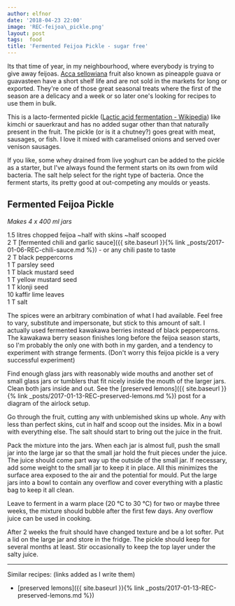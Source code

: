 ```yaml
---
author: elfnor
date: '2018-04-23 22:00'
image: 'REC-feijoa\_pickle.png'
layout: post
tags:  food
title: 'Fermented Feijoa Pickle - sugar free'
---
```


Its that time of year, in my neighbourhood, where everybody is trying to give away feijoas. [Acca sellowiana](https://en.wikipedia.org/wiki/Acca_sellowiana) fruit also known as pineapple guava or guavasteen have a short shelf life and are not sold in the markets for long or exported. They\'re one of those great seasonal treats where the first of the season are a delicacy and a week or so later one\'s looking for recipes to use them in bulk.

This is a lacto-fermented pickle ([Lactic acid fermentation - Wikipedia](https://en.wikipedia.org/wiki/Lactic_acid_fermentation)) like kimchi or sauerkraut and has no added sugar other than that naturally present in the fruit. The pickle (or is it a chutney?) goes great with meat, sausages, or fish. I love it mixed with caramelised onions and served over venison sausages.

If you like, some whey drained from live yoghurt can be added to the pickle as a starter, but I\'ve always found the ferment starts on its own from wild bacteria. The salt help select for the right type of bacteria. Once the ferment starts, its pretty good at out-competing any moulds or yeasts.

## Fermented Feijoa Pickle

*Makes 4 x 400 ml jars*

1.5 litres chopped feijoa \~half with skins \~half scooped  
2 T [fermented chili and garlic sauce]({{ site.baseurl }}{% link _posts/2017-01-06-REC-chili-sauce.md %}) - or any chili paste to taste  
2 T black peppercorns  
1 T parsley seed  
1 T black mustard seed  
1 T yellow mustard seed  
1 T klonji seed  
10 kaffir lime leaves  
1 T salt

The spices were an arbitrary combination of what I had available. Feel free to vary, substitute and impersonate, but stick to this amount of salt. I actually used fermented kawakawa berries instead of black peppercorns. The kawakawa berry season finishes long before the feijoa season starts, so I\'m probably the only one with both in my garden, and a tendency to experiment with strange ferments. (Don\'t worry this feijoa pickle is a very successful experiment)

Find enough glass jars with reasonably wide mouths and another set of small glass jars or tumblers that fit nicely inside the mouth of the larger jars. Clean both jars inside and out. See the [preserved lemons]({{ site.baseurl }}{% link _posts/2017-01-13-REC-preserved-lemons.md %}) post for a diagram of the airlock setup.

Go through the fruit, cutting any with unblemished skins up whole. Any with less than perfect skins, cut in half and scoop out the insides. Mix in a bowl with everything else. The salt should start to bring out the juice in the fruit.

Pack the mixture into the jars. When each jar is almost full, push the small jar into the large jar so that the small jar hold the fruit pieces under the juice. The juice should come part way up the outside of the small jar. If necessary, add some weight to the small jar to keep it in place. All this minimizes the surface area exposed to the air and the potential for mould. Put the large jars into a bowl to contain any overflow and cover everything with a plastic bag to keep it all clean.

Leave to ferment in a warm place (20 °C to 30 °C) for two or maybe three weeks, the mixture should bubble after the first few days. Any overflow juice can be used in cooking.

After 2 weeks the fruit should have changed texture and be a lot softer. Put a lid on the large jar and store in the fridge. The pickle should keep for several months at least. Stir occasionally to keep the top layer under the salty juice.

------------------------------------------------------------------------

Similar recipes: (links added as I write them)

-   [preserved lemons]({{ site.baseurl }}{% link _posts/2017-01-13-REC-preserved-lemons.md %})
